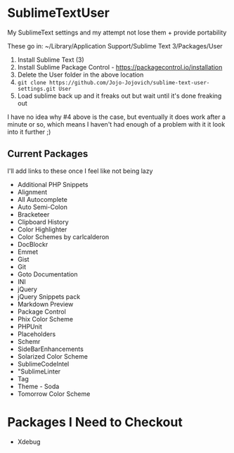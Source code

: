 SublimeTextUser
===============

My SublimeText settings and my attempt not lose them + provide portability

These go in:
~/Library/Application Support/Sublime Text 3/Packages/User

1. Install Sublime Text (3)
2. Install Sublime Package Control - https://packagecontrol.io/installation
3. Delete the User folder in the above location
4. `git clone https://github.com/Jojo-Jojovich/sublime-text-user-settings.git User`
5. Load sublime back up and it freaks out but wait until it's done freaking out

I have no idea why #4 above is the case, but eventually it does work after a minute
or so, which means I haven't had enough of a problem with it it look into it further ;)

## Current Packages ##

I'll add links to these once I feel like not being lazy

* Additional PHP Snippets
* Alignment
* All Autocomplete
* Auto Semi-Colon
* Bracketeer
* Clipboard History
* Color Highlighter
* Color Schemes by carlcalderon
* DocBlockr
* Emmet
* Gist
* Git
* Goto Documentation
* INI
* jQuery
* jQuery Snippets pack
* Markdown Preview
* Package Control
* Phix Color Scheme
* PHPUnit
* Placeholders
* Schemr
* SideBarEnhancements
* Solarized Color Scheme
* SublimeCodeIntel
* "SublimeLinter
* Tag
* Theme - Soda
* Tomorrow Color Scheme

# Packages I Need to Checkout

* Xdebug
